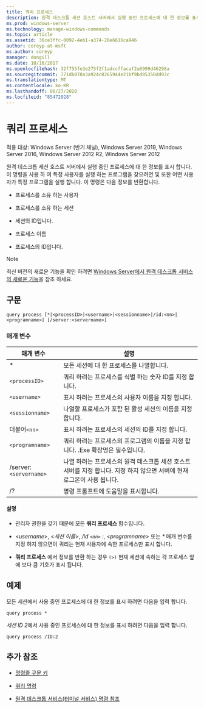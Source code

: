 ```yaml
---
title: 쿼리 프로세스
description: 원격 데스크톱 세션 호스트 서버에서 실행 중인 프로세스에 대 한 정보를 표시 하는 쿼리 프로세스 명령에 대 한 참조 항목입니다.
ms.prod: windows-server
ms.technology: manage-windows-commands
ms.topic: article
ms.assetid: 36ce3ffc-0092-4eb1-a374-28e6616ca946
author: coreyp-at-msft
ms.author: coreyp
manager: dongill
ms.date: 10/16/2017
ms.openlocfilehash: 32f755fe3e275f2f1adccffacaf2a6999d46298a
ms.sourcegitcommit: 771db070a3a924c8265944e21bf9bd85350dd93c
ms.translationtype: MT
ms.contentlocale: ko-KR
ms.lasthandoff: 06/27/2020
ms.locfileid: "85472028"
---
```

# <a name="query-process"></a>쿼리 프로세스

적용 대상: Windows Server (반기 채널), Windows Server 2019, Windows Server 2016, Windows Server 2012 R2, Windows Server 2012

원격 데스크톱 세션 호스트 서버에서 실행 중인 프로세스에 대 한 정보를 표시 합니다. 이 명령을 사용 하 여 특정 사용자를 실행 하는 프로그램을 찾으려면 및 또한 어떤 사용자가 특정 프로그램을 실행 합니다. 이 명령은 다음 정보를 반환합니다.

- 프로세스를 소유 하는 사용자

- 프로세스를 소유 하는 세션

- 세션의 ID입니다.

- 프로세스 이름

- 프로세스의 ID입니다.

> [!NOTE]
> 최신 버전의 새로운 기능을 확인 하려면 [Windows Server에서 원격 데스크톱 서비스의 새로운 기능](https://docs.microsoft.com/previous-versions/windows/it-pro/windows-server-2012-R2-and-2012/dn283323(v=ws.11))을 참조 하세요.

## <a name="syntax"></a>구문

```
query process [*|<processID>|<username>|<sessionname>|/id:<nn>|<programname>] [/server:<servername>]
```

### <a name="parameters"></a>매개 변수

| 매개 변수 | 설명 |
|--|--|
| * | 모든 세션에 대 한 프로세스를 나열합니다. |
| `<processID>` | 쿼리 하려는 프로세스를 식별 하는 숫자 ID를 지정 합니다. |
| `<username>` | 표시 하려는 프로세스의 사용자 이름을 지정 합니다. |
| `<sessionname>` | 나열할 프로세스가 포함 된 활성 세션의 이름을 지정 합니다. |
| 더불어`<nn>` | 표시 하려는 프로세스의 세션의 ID를 지정 합니다. |
| `<programname>` | 쿼리 하려는 프로세스의 프로그램의 이름을 지정 합니다. .Exe 확장명은 필수입니다. |
| /server:`<servername>` | 나열 하려는 프로세스의 원격 데스크톱 세션 호스트 서버를 지정 합니다. 지정 하지 않으면 서버에 현재 로그온이 사용 됩니다. |
| /? | 명령 프롬프트에 도움말을 표시합니다. |

#### <a name="remarks"></a>설명

- 관리자 권한을 갖기 때문에 모든 **쿼리 프로세스** 함수입니다.

- <*username*>, <*세션 이름*>, */id `<nn>` :*, <*programname*> 또는 *&#42;* 매개 변수를 지정 하지 않으면이 쿼리는 현재 사용자에 속한 프로세스만 표시 합니다.

- **쿼리 프로세스** 에서 정보를 반환 하는 경우 `(>)` 현재 세션에 속하는 각 프로세스 앞에 보다 큼 기호가 표시 됩니다.

## <a name="examples"></a>예제

모든 세션에서 사용 중인 프로세스에 대 한 정보를 표시 하려면 다음을 입력 합니다.

```
query process *
```

*세션 ID 2*에서 사용 중인 프로세스에 대 한 정보를 표시 하려면 다음을 입력 합니다.

```
query process /ID:2
```

## <a name="additional-references"></a>추가 참조

- [명령줄 구문 키](command-line-syntax-key.md)

- [쿼리 명령](query.md)

- [원격 데스크톱 서비스(터미널 서비스) 명령 참조](remote-desktop-services-terminal-services-command-reference.md)

